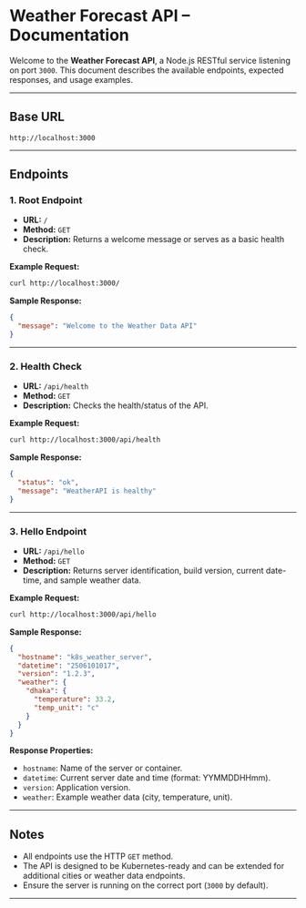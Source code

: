# Weather Forecast API – Documentation

Welcome to the **Weather Forecast API**, a Node.js RESTful service listening on port `3000`. This document describes the available endpoints, expected responses, and usage examples.

---

## Base URL

```
http://localhost:3000
```

---

## Endpoints

### 1. Root Endpoint

- **URL:** `/`
- **Method:** `GET`
- **Description:** Returns a welcome message or serves as a basic health check.

**Example Request:**
```bash
curl http://localhost:3000/
```

**Sample Response:**
```json
{
  "message": "Welcome to the Weather Data API"
}
```

---

### 2. Health Check

- **URL:** `/api/health`
- **Method:** `GET`
- **Description:** Checks the health/status of the API.

**Example Request:**
```bash
curl http://localhost:3000/api/health
```

**Sample Response:**
```json
{
  "status": "ok",
  "message": "WeatherAPI is healthy"
}
```

---

### 3. Hello Endpoint

- **URL:** `/api/hello`
- **Method:** `GET`
- **Description:** Returns server identification, build version, current date-time, and sample weather data.

**Example Request:**
```bash
curl http://localhost:3000/api/hello
```

**Sample Response:**
```json
{
  "hostname": "k8s_weather_server",
  "datetime": "2506101017",
  "version": "1.2.3",
  "weather": {
    "dhaka": {
      "temperature": 33.2,
      "temp_unit": "c"
    }
  }
}
```

**Response Properties:**
- `hostname`: Name of the server or container.
- `datetime`: Current server date and time (format: YYMMDDHHmm).
- `version`: Application version.
- `weather`: Example weather data (city, temperature, unit).

---

## Notes

- All endpoints use the HTTP `GET` method.
- The API is designed to be Kubernetes-ready and can be extended for additional cities or weather data endpoints.
- Ensure the server is running on the correct port (`3000` by default).

---
